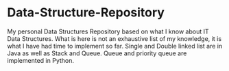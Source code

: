# Data-Structure-Repository
My personal Data Structures Repository based on what I know about IT Data Structures. What is here is not an exhaustive list of my knowledge, it is what I have had time to implement so far. Single and Double linked list are in Java as well as Stack and Queue. Queue and priority queue are implemented in Python.
